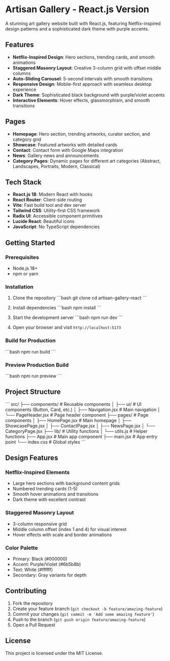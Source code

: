 # Artisan Gallery - React.js Version

A stunning art gallery website built with React.js, featuring Netflix-inspired design patterns and a sophisticated dark theme with purple accents.

## Features

- **Netflix-Inspired Design**: Hero sections, trending cards, and smooth animations
- **Staggered Masonry Layout**: Creative 3-column grid with offset middle columns
- **Auto-Sliding Carousel**: 5-second intervals with smooth transitions
- **Responsive Design**: Mobile-first approach with seamless desktop experience
- **Dark Theme**: Sophisticated black background with purple/violet accents
- **Interactive Elements**: Hover effects, glassmorphism, and smooth transitions

## Pages

- **Homepage**: Hero section, trending artworks, curator section, and category grid
- **Showcase**: Featured artworks with detailed cards
- **Contact**: Contact form with Google Maps integration
- **News**: Gallery news and announcements
- **Category Pages**: Dynamic pages for different art categories (Abstract, Landscapes, Portraits, Modern, Classical)

## Tech Stack

- **React.js 18**: Modern React with hooks
- **React Router**: Client-side routing
- **Vite**: Fast build tool and dev server
- **Tailwind CSS**: Utility-first CSS framework
- **Radix UI**: Accessible component primitives
- **Lucide React**: Beautiful icons
- **JavaScript**: No TypeScript dependencies

## Getting Started

### Prerequisites

- Node.js 18+ 
- npm or yarn

### Installation

1. Clone the repository
\`\`\`bash
git clone <repository-url>
cd artisan-gallery-react
\`\`\`

2. Install dependencies
\`\`\`bash
npm install
\`\`\`

3. Start the development server
\`\`\`bash
npm run dev
\`\`\`

4. Open your browser and visit `http://localhost:5173`

### Build for Production

\`\`\`bash
npm run build
\`\`\`

### Preview Production Build

\`\`\`bash
npm run preview
\`\`\`

## Project Structure

\`\`\`
src/
├── components/          # Reusable components
│   ├── ui/             # UI components (Button, Card, etc.)
│   ├── Navigation.jsx  # Main navigation
│   └── PageHeader.jsx  # Page header component
├── pages/              # Page components
│   ├── HomePage.jsx    # Main homepage
│   ├── ShowcasePage.jsx
│   ├── ContactPage.jsx
│   ├── NewsPage.jsx
│   └── CategoryPage.jsx
├── lib/                # Utility functions
│   └── utils.js        # Helper functions
├── App.jsx             # Main app component
├── main.jsx           # App entry point
└── index.css          # Global styles
\`\`\`

## Design Features

### Netflix-Inspired Elements
- Large hero sections with background content grids
- Numbered trending cards (1-5)
- Smooth hover animations and transitions
- Dark theme with excellent contrast

### Staggered Masonry Layout
- 3-column responsive grid
- Middle column offset (index 1 and 4) for visual interest
- Hover effects with scale and border animations

### Color Palette
- Primary: Black (#000000)
- Accent: Purple/Violet (#6b5b8b)
- Text: White (#ffffff)
- Secondary: Gray variants for depth

## Contributing

1. Fork the repository
2. Create your feature branch (`git checkout -b feature/amazing-feature`)
3. Commit your changes (`git commit -m 'Add some amazing feature'`)
4. Push to the branch (`git push origin feature/amazing-feature`)
5. Open a Pull Request

## License

This project is licensed under the MIT License.
